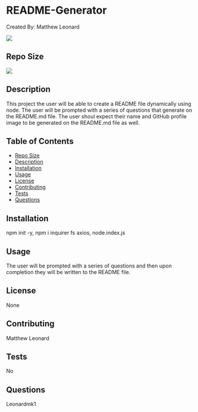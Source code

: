 # README-Generator
Created By: Matthew Leonard

![](https://avatars2.githubusercontent.com/u/54551013?v=4)

## Repo Size
![](https://img.shields.io/github/repo-size/leonardmk1/README-Generator)    

## Description
This project the user will be able to create a README file dynamically using node.  The user will be prompted with a series of questions that generate on the README.md file. The user shoul expect their name and GitHub profile image to be generated on the README.md file as well.

## Table of Contents

- [Repo Size](#repo-size)
- [Description](#description)
- [Installation](#installation)
- [Usage](#usage)
- [License](#license)
- [Contributing](#contributing)
- [Tests](#tests)
- [Questions](#questions)


## Installation
npm init -y, npm i inquirer fs axios, node.index.js

##  Usage
The user will be prompted with a series of questions and then upon completion they will be written to the README file.

## License
None

## Contributing
Matthew Leonard

## Tests
No

## Questions
Leonardmk1
